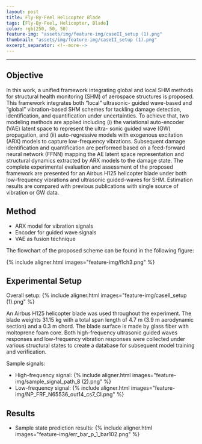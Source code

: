 ```yaml
---
layout: post
title: Fly-By-Feel Helicopter Blade
tags: [Fly-By-Feel, Helicopter, Blade]
color: rgb(250, 50, 50)
feature-img: "assets/img/feature-img/caseII_setup (1).png"
thumbnail: "assets/img/feature-img/caseII_setup (1).png"
excerpt_separator: <!--more-->
---
```


---
## Objective

In this work, a unified framework integrating global and local SHM methods for structural health monitoring (SHM) of aerospace
structures is proposed. This framework integrates both “local” ultrasonic-
guided wave-based and “global” vibration-based SHM schemes for tackling damage detection, identification, and quantification under uncertainties. To achieve that, two modeling methods are applied including (i)
the variational auto-encoder (VAE) latent space to represent the ultra-
sonic guided wave (GW) propagation, and (ii) auto-regressive models
with exogenous excitation (ARX) models to capture low-frequency vibrations. Subsequent damage identification and quantification are performed based on a feed-forward neural network (FFNN) mapping the
AE latent space representation and structural dynamics extracted by
ARX models to the damage state. The complete experimental evaluation and assessment of the proposed framework are presented for an
Airbus H125 helicopter blade under both low-frequency vibrations and
ultrasonic guided-waves for SHM. Estimation results are compared with
previous publications with single source of vibration or GW data.

## Method

* ARX model for vibration signals
* Encoder for guided wave signals
* VAE as fusion technique

The flowchart of the proposed scheme can be found in the following figure:

{% include aligner.html images="feature-img/flch3.png" %}

## Experimental Setup

Overall setup:
{% include aligner.html images="feature-img/caseII_setup (1).png" %}

An Airbus H125 helicopter blade was used throughout the experiment. The blade weights 31.15 kg with a total span length of 4.7 m (3.9 m aerodynamic section) and a 0.3 m chord. The blade surface is made by glass fiber with moltoprene foam core. Both high-frequency ultrasonic guided waves responses and low-frequency vibration responses were collected under various structural states to create a database for subsequent model training and verification.


Sample signals:
* High-frequency signal:
{% include aligner.html images="feature-img/sample_signal_path_8 (2).png" %}
* Low-frequency signal:
{% include aligner.html images="feature-img/NP_FRF_N65536_out14_cs7_CI.png" %}

## Results

* Sample state prediction results:
{% include aligner.html images="feature-img/err_bar_p_1_bar102.png" %}



<!-- [^1]:
    {% include citation.html key="ref1" %} -->
